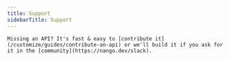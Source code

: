 ```yaml
---
title: Support
sidebarTitle: Support
---
```



    Missing an API? It's fast & easy to [contribute it](/customize/guides/contribute-an-api) or we'll build it if you ask for
    it in the [community](https://nango.dev/slack).



    
    
    
    
    
    
    
    
    
    
    
    
    
    
    
    

